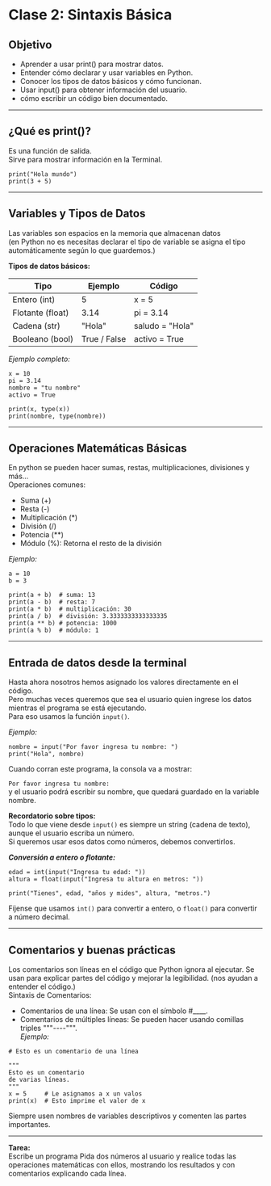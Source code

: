 # Clase 2: Sintaxis Básica

## Objetivo

- Aprender a usar print() para mostrar datos.
- Entender cómo declarar y usar variables en Python.
- Conocer los tipos de datos básicos y cómo funcionan.
- Usar input() para obtener información del usuario.
- cómo escribir un código bien documentado.

---

## ¿Qué es print()?

Es una función de salida.  
Sirve para mostrar información en la Terminal.
```
print("Hola mundo")
print(3 + 5)
```

---

## Variables y Tipos de Datos

Las variables son espacios en la memoria que almacenan datos  
(en Python no es necesitas declarar el tipo de variable se asigna el tipo automáticamente según lo que guardemos.)  

**Tipos de datos básicos:**

| Tipo            | Ejemplo      | Código           |
| --------------  | ------------ | ---------------- |
| Entero (int)    | 5            | x = 5            |  
| Flotante (float)| 3.14         | pi = 3.14        |
| Cadena (str)    | "Hola"       | saludo = "Hola"  |
| Booleano (bool) | True / False | activo = True    |

*Ejemplo completo:*  
```
x = 10
pi = 3.14
nombre = "tu nombre"
activo = True

print(x, type(x))
print(nombre, type(nombre)) 
```

---

## Operaciones Matemáticas Básicas

En python se pueden hacer sumas, restas, multiplicaciones, divisiones y más...  
Operaciones comunes:  
- Suma (+)  
- Resta (-)  
- Multiplicación (*)  
- División (/)  
- Potencia (**)  
- Módulo (%): Retorna el resto de la división  

*Ejemplo:*
```
a = 10
b = 3

print(a + b)  # suma: 13
print(a - b)  # resta: 7
print(a * b)  # multiplicación: 30
print(a / b)  # división: 3.3333333333333335
print(a ** b) # potencia: 1000
print(a % b)  # módulo: 1
```

---

## Entrada de datos desde la terminal

Hasta ahora nosotros hemos asignado los valores directamente en el código.  
Pero muchas veces queremos que sea el usuario quien ingrese los datos mientras el programa se está ejecutando.  
Para eso usamos la función ```input()```.  

*Ejemplo:*
```
nombre = input("Por favor ingresa tu nombre: ")
print("Hola", nombre)
```   
Cuando corran este programa, la consola va a mostrar:

```Por favor ingresa tu nombre:```  
y el usuario podrá escribir su nombre, que quedará guardado en la variable nombre.

**Recordatorio sobre tipos:**  
Todo lo que viene desde ```input()``` es siempre un string (cadena de texto), aunque el usuario escriba un número.  
Si queremos usar esos datos como números, debemos convertirlos.  

***Conversión a entero o flotante:***  
```
edad = int(input("Ingresa tu edad: "))
altura = float(input("Ingresa tu altura en metros: "))

print("Tienes", edad, "años y mides", altura, "metros.")
```   
Fíjense que usamos ```int()``` para convertir a entero, o ```float()``` para convertir a número decimal.

---

## Comentarios y buenas prácticas

Los comentarios son líneas en el código que Python ignora al ejecutar. Se usan para explicar partes del código y mejorar la legibilidad. (nos ayudan a entender el código.)  
Sintaxis de Comentarios:  
* Comentarios de una línea: Se usan con el símbolo #____.
* Comentarios de múltiples líneas: Se pueden hacer usando comillas triples """----""".  
*Ejemplo:*  
```  
# Esto es un comentario de una línea

"""
Esto es un comentario 
de varias líneas.
"""
x = 5     # Le asignamos a x un valos
print(x)  # Esto imprime el valor de x
```

Siempre usen nombres de variables descriptivos y comenten las partes importantes.

---

**Tarea:**  
Escribe un programa Pida dos números al usuario y realice todas las operaciones matemáticas con ellos, mostrando los resultados y con comentarios explicando cada línea.
